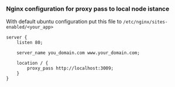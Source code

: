 ### Nginx configuration for proxy pass to local node istance

With default ubuntu configuration put this file to `/etc/nginx/sites-enabled/<your_app>`

```nginx
server {
    listen 80;

    server_name you_domain.com www.your_domain.com;

    location / {
        proxy_pass http://localhost:3009;
    }
}
```

